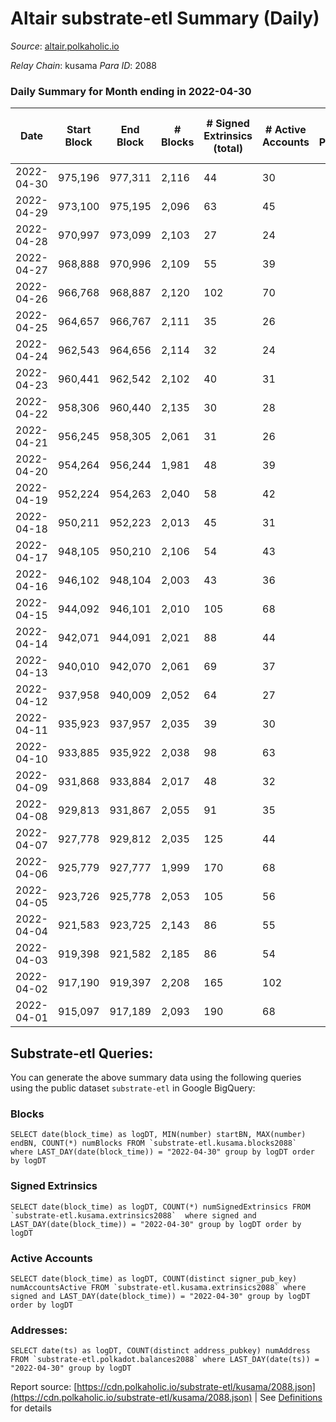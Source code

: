 # Altair substrate-etl Summary (Daily)

_Source_: [altair.polkaholic.io](https://altair.polkaholic.io)

*Relay Chain*: kusama
*Para ID*: 2088



### Daily Summary for Month ending in 2022-04-30


| Date | Start Block | End Block | # Blocks | # Signed Extrinsics (total) | # Active Accounts | # Passive | # New | # Addresses with Balances | # Events | # Transfers | # XCM Transfers In | # XCM Transfers Out |
| ---- | ----------- | --------- | -------- | --------------------------- | ----------------- | --------- | ----- | ------------------------- | -------- | ----------- | ------------------ | ------------------- |
| 2022-04-30 | 975,196 | 977,311 | 2,116  | 44 | 30 |  |  | 22,027 | 4,451 | 25 ($1,885.77) |   |   |
| 2022-04-29 | 973,100 | 975,195 | 2,096  | 63 | 45 |  |  | 22,018 | 4,533 | 37 ($22,460.65) |   |   |
| 2022-04-28 | 970,997 | 973,099 | 2,103  | 27 | 24 |  |  | 22,005 | 4,347 | 12 ($7,156.36) |   |   |
| 2022-04-27 | 968,888 | 970,996 | 2,109  | 55 | 39 |  |  | 21,998 | 4,505 | 27 ($10,773.80) |   |   |
| 2022-04-26 | 966,768 | 968,887 | 2,120  | 102 | 70 |  |  | 21,989 | 4,781 | 67 ($50,844.42) |   |   |
| 2022-04-25 | 964,657 | 966,767 | 2,111  | 35 | 26 |  |  | 21,977 | 4,400 | 20 ($64,196.49) |   |   |
| 2022-04-24 | 962,543 | 964,656 | 2,114  | 32 | 24 |  |  | 21,973 | 4,428 | 15 ($14,905.87) |   |   |
| 2022-04-23 | 960,441 | 962,542 | 2,102  | 40 | 31 |  |  | 21,967 | 4,431 | 20 ($2,725.20) |   |   |
| 2022-04-22 | 958,306 | 960,440 | 2,135  | 30 | 28 |  |  | 21,961 | 4,495 | 23 ($1,795.88) |   |   |
| 2022-04-21 | 956,245 | 958,305 | 2,061  | 31 | 26 |  |  | 21,949 | 4,311 | 18 ($1,176.56) |   |   |
| 2022-04-20 | 954,264 | 956,244 | 1,981  | 48 | 39 |  |  | 21,942 | 4,192 | 30 ($2,780.62) |   |   |
| 2022-04-19 | 952,224 | 954,263 | 2,040  | 58 | 42 |  |  | 21,933 | 4,382 | 25 ($3,755.20) |   |   |
| 2022-04-18 | 950,211 | 952,223 | 2,013  | 45 | 31 |  |  | 21,925 | 4,243 | 15 ($2,700.91) |   |   |
| 2022-04-17 | 948,105 | 950,210 | 2,106  | 54 | 43 |  |  | 21,921 | 4,465 | 24 ($92,013.29) |   |   |
| 2022-04-16 | 946,102 | 948,104 | 2,003  | 43 | 36 |  |  | 21,912 | 4,275 | 24 ($2,718.63) |   |   |
| 2022-04-15 | 944,092 | 946,101 | 2,010  | 105 | 68 |  |  |  | 4,535 | 56 ($4,389.77) |   |   |
| 2022-04-14 | 942,071 | 944,091 | 2,021  | 88 | 44 |  |  | 21,893 | 4,548 | 30 ($2,980.71) |   |   |
| 2022-04-13 | 940,010 | 942,070 | 2,061  | 69 | 37 |  |  | 21,878 | 4,530 | 21 ($28,613.82) |   |   |
| 2022-04-12 | 937,958 | 940,009 | 2,052  | 64 | 27 |  |  | 21,870 | 4,461 | 26 ($46,123.63) |   |   |
| 2022-04-11 | 935,923 | 937,957 | 2,035  | 39 | 30 |  |  | 21,862 | 4,309 | 28 ($1,194.81) |   |   |
| 2022-04-10 | 933,885 | 935,922 | 2,038  | 98 | 63 |  |  | 21,850 | 4,601 | 61 ($9,489.99) |   |   |
| 2022-04-09 | 931,868 | 933,884 | 2,017  | 48 | 32 |  |  | 21,827 | 4,338 | 26 ($606.86) |   |   |
| 2022-04-08 | 929,813 | 931,867 | 2,055  | 91 | 35 |  |  | 21,816 | 4,739 | 21 ($2,890.22) |   |   |
| 2022-04-07 | 927,778 | 929,812 | 2,035  | 125 | 44 |  |  | 21,804 | 5,019 | 33 ($914.83) |   |   |
| 2022-04-06 | 925,779 | 927,777 | 1,999  | 170 | 68 |  |  | 21,787 | 5,260 | 45 ($3,595.45) |   |   |
| 2022-04-05 | 923,726 | 925,778 | 2,053  | 105 | 56 |  |  | 21,767 | 4,748 | 57 ($10,221.58) |   |   |
| 2022-04-04 | 921,583 | 923,725 | 2,143  | 86 | 55 |  |  | 21,748 | 4,796 | 47 ($2,088.02) |   |   |
| 2022-04-03 | 919,398 | 921,582 | 2,185  | 86 | 54 |  |  | 21,731 | 4,919 | 57 ($2,595.99) |   |   |
| 2022-04-02 | 917,190 | 919,397 | 2,208  | 165 | 102 |  |  | 21,709 | 5,463 | 108 ($5,152.59) |   |   |
| 2022-04-01 | 915,097 | 917,189 | 2,093  | 190 | 68 |  |  | 21,662 | 5,567 | 64 ($3,094.04) |   |   |

## Substrate-etl Queries:
You can generate the above summary data using the following queries using the public dataset `substrate-etl` in Google BigQuery:


### Blocks
```
SELECT date(block_time) as logDT, MIN(number) startBN, MAX(number) endBN, COUNT(*) numBlocks FROM `substrate-etl.kusama.blocks2088`  where LAST_DAY(date(block_time)) = "2022-04-30" group by logDT order by logDT
```


### Signed Extrinsics
```
SELECT date(block_time) as logDT, COUNT(*) numSignedExtrinsics FROM `substrate-etl.kusama.extrinsics2088`  where signed and LAST_DAY(date(block_time)) = "2022-04-30" group by logDT order by logDT
```


### Active Accounts
```
SELECT date(block_time) as logDT, COUNT(distinct signer_pub_key) numAccountsActive FROM `substrate-etl.kusama.extrinsics2088` where signed and LAST_DAY(date(block_time)) = "2022-04-30" group by logDT order by logDT
```


### Addresses:
```
SELECT date(ts) as logDT, COUNT(distinct address_pubkey) numAddress FROM `substrate-etl.polkadot.balances2088` where LAST_DAY(date(ts)) = "2022-04-30" group by logDT
```



Report source: [https://cdn.polkaholic.io/substrate-etl/kusama/2088.json](https://cdn.polkaholic.io/substrate-etl/kusama/2088.json) | See [Definitions](/DEFINITIONS.md) for details
